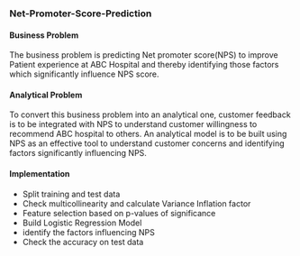 ### Net-Promoter-Score-Prediction

#### Business Problem

The business problem is predicting Net promoter score(NPS) to improve Patient experience at ABC Hospital and thereby identifying those factors which significantly influence NPS score.

#### Analytical Problem

To convert this business problem into an analytical one, customer feedback is to be integrated with NPS to understand customer willingness to recommend ABC hospital to others. An analytical model is to be built using NPS as an effective tool to understand customer concerns and identifying factors significantly influencing NPS.

#### Implementation

* Split training and test data
* Check multicollinearity and calculate Variance Inflation factor
* Feature selection based on p-values of significance
* Build Logistic Regression Model
* identify the factors influencing NPS
* Check the accuracy on test data
